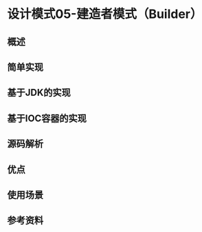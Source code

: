 # 设计模式05-建造者模式（Builder）
## 概述

## 简单实现

## 基于JDK的实现

## 基于IOC容器的实现

## 源码解析

## 优点

## 使用场景

## 参考资料

